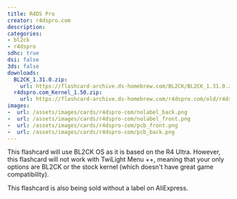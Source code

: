```yaml
---
title: R4DS Pro
creator: r4dspro.com
description:
categories:
- bl2ck
- r4dspro
sdhc: true
dsi: false
3ds: false
downloads:
  BL2CK_1.31.0.zip:
    url: https://flashcard-archive.ds-homebrew.com/BL2CK/BL2CK_1.31.0.zip
  r4dspro.com_Kernel_1.50.zip:
    url: https://flashcard-archive.ds-homebrew.com/r4dspro.com/old/r4dspro.com_Kernel_1.50.zip
images:
-  url: /assets/images/cards/r4dspro-com/nolabel_back.png
-  url: /assets/images/cards/r4dspro-com/nolabel_front.png
-  url: /assets/images/cards/r4dspro-com/pcb_front.png
-  url: /assets/images/cards/r4dspro-com/pcb_back.png
---
```


This flashcard will use BL2CK OS as it is based on the R4 Ultra. However, this flashcard will not work with TwiLight Menu ++, meaning that your only options are BL2CK or the stock kernel (which doesn't have great game compatibility).

This flashcard is also being sold without a label on AliExpress.